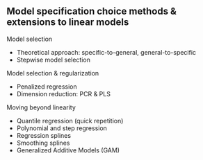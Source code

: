 ## Model specification choice methods & extensions to linear models

Model selection  
+ Theoretical approach: specific-to-general, general-to-specific
+ Stepwise model selection

Model selection & regularization  
+ Penalized regression
+ Dimension reduction: PCR & PLS

Moving beyond linearity  
+ Quantile regression (quick repetition)  
+ Polynomial and step regression  
+ Regression splines  
+ Smoothing splines  
+ Generalized Additive Models (GAM)  
